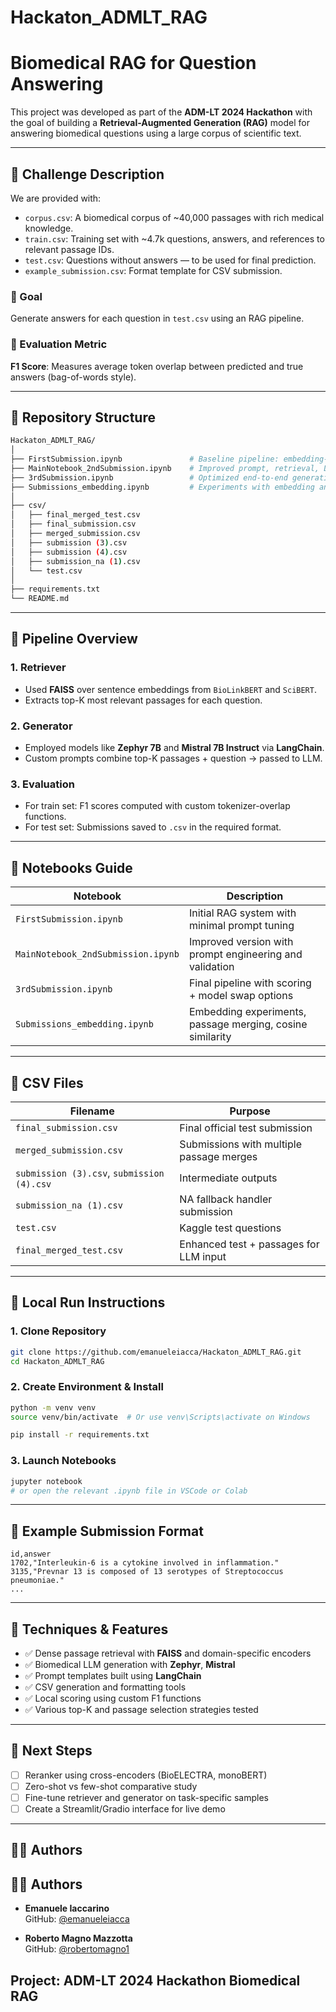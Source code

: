 
# Hackaton_ADMLT_RAG 
# Biomedical RAG for Question Answering

This project was developed as part of the **ADM-LT 2024 Hackathon** with the goal of building a **Retrieval-Augmented Generation (RAG)** model for answering biomedical questions using a large corpus of scientific text.

---

## 📘 Challenge Description

We are provided with:
- `corpus.csv`: A biomedical corpus of ~40,000 passages with rich medical knowledge.
- `train.csv`: Training set with ~4.7k questions, answers, and references to relevant passage IDs.
- `test.csv`: Questions without answers — to be used for final prediction.
- `example_submission.csv`: Format template for CSV submission.

### 🎯 Goal

Generate answers for each question in `test.csv` using an RAG pipeline.

### 📏 Evaluation Metric

**F1 Score**: Measures average token overlap between predicted and true answers (bag-of-words style).

---

## 📁 Repository Structure

```bash
Hackaton_ADMLT_RAG/
│
├── FirstSubmission.ipynb               # Baseline pipeline: embedding-based retriever + LLM
├── MainNotebook_2ndSubmission.ipynb    # Improved prompt, retrieval, LangChain integration
├── 3rdSubmission.ipynb                 # Optimized end-to-end generation and scoring
├── Submissions_embedding.ipynb         # Experiments with embedding and passage reranking
│
├── csv/
│   ├── final_merged_test.csv
│   ├── final_submission.csv
│   ├── merged_submission.csv
│   ├── submission (3).csv
│   ├── submission (4).csv
│   ├── submission_na (1).csv
│   └── test.csv
│
├── requirements.txt
└── README.md
```

---

## 🚀 Pipeline Overview

### 1. **Retriever**
- Used **FAISS** over sentence embeddings from `BioLinkBERT` and `SciBERT`.
- Extracts top-K most relevant passages for each question.

### 2. **Generator**
- Employed models like **Zephyr 7B** and **Mistral 7B Instruct** via **LangChain**.
- Custom prompts combine top-K passages + question → passed to LLM.

### 3. **Evaluation**
- For train set: F1 scores computed with custom tokenizer-overlap functions.
- For test set: Submissions saved to `.csv` in the required format.

---

## 📓 Notebooks Guide

| Notebook | Description |
|----------|-------------|
| `FirstSubmission.ipynb` | Initial RAG system with minimal prompt tuning |
| `MainNotebook_2ndSubmission.ipynb` | Improved version with prompt engineering and validation |
| `3rdSubmission.ipynb` | Final pipeline with scoring + model swap options |
| `Submissions_embedding.ipynb` | Embedding experiments, passage merging, cosine similarity |

---

## 📂 CSV Files

| Filename | Purpose |
|----------|---------|
| `final_submission.csv` | Final official test submission |
| `merged_submission.csv` | Submissions with multiple passage merges |
| `submission (3).csv`, `submission (4).csv` | Intermediate outputs |
| `submission_na (1).csv` | NA fallback handler submission |
| `test.csv` | Kaggle test questions |
| `final_merged_test.csv` | Enhanced test + passages for LLM input |

---

## 🧪 Local Run Instructions

### 1. Clone Repository

```bash
git clone https://github.com/emanueleiacca/Hackaton_ADMLT_RAG.git
cd Hackaton_ADMLT_RAG
```

### 2. Create Environment & Install

```bash
python -m venv venv
source venv/bin/activate  # Or use venv\Scripts\activate on Windows

pip install -r requirements.txt
```

### 3. Launch Notebooks

```bash
jupyter notebook
# or open the relevant .ipynb file in VSCode or Colab
```

---

## 📄 Example Submission Format

```csv
id,answer
1702,"Interleukin-6 is a cytokine involved in inflammation."
3135,"Prevnar 13 is composed of 13 serotypes of Streptococcus pneumoniae."
...
```

---

## 🧠 Techniques & Features

- ✅ Dense passage retrieval with **FAISS** and domain-specific encoders
- ✅ Biomedical LLM generation with **Zephyr**, **Mistral**
- ✅ Prompt templates built using **LangChain**
- ✅ CSV generation and formatting tools
- ✅ Local scoring using custom F1 functions
- ✅ Various top-K and passage selection strategies tested

---

## 📌 Next Steps

- [ ] Reranker using cross-encoders (BioELECTRA, monoBERT)
- [ ] Zero-shot vs few-shot comparative study
- [ ] Fine-tune retriever and generator on task-specific samples
- [ ] Create a Streamlit/Gradio interface for live demo

---

## 👨‍💻 Authors

## 👨‍💻 Authors

- **Emanuele Iaccarino**  
  GitHub: [@emanueleiacca](https://github.com/emanueleiacca)

- **Roberto Magno Mazzotta**  
  GitHub: [@robertomagno1](https://github.com/robertomagno1)


Project: ADM-LT 2024 Hackathon Biomedical RAG
---



